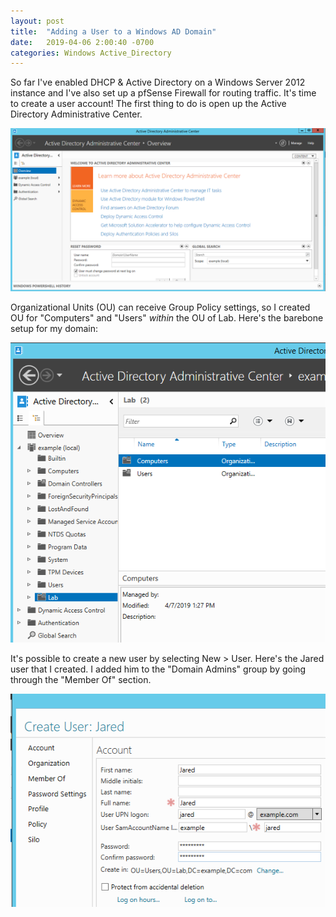 ```yaml
---
layout: post
title:  "Adding a User to a Windows AD Domain"
date:   2019-04-06 2:00:40 -0700
categories: Windows Active_Directory
---
```


So far I've enabled DHCP & Active Directory on a Windows Server 2012 instance and I've also set up a pfSense Firewall for routing traffic. It's time to create a user account! The first thing to do is open up the Active Directory Administrative Center.

![active-directory-admin-center](/assets/2019-04-06-add-group-policy/active-directory-admin-center.PNG)

Organizational Units (OU) can receive Group Policy settings, so I created OU for "Computers" and "Users" *within* the OU of Lab. Here's the barebone setup for my domain:

![created-users-and-computers-for-lab](/assets/2019-04-06-add-group-policy/created-users-and-computers-for-lab.PNG)

It's possible to create a new user by selecting New > User. Here's the Jared user that I created. I added him to the "Domain Admins" group by going through the "Member Of" section.

![create-user-jared](/assets/2019-04-06-add-group-policy/create-user-jared.PNG)
